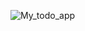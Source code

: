 ![My_todo_app](https://user-images.githubusercontent.com/110904866/207638781-3094dd5b-ad3e-4da8-b908-e91c03ba2746.gif)

